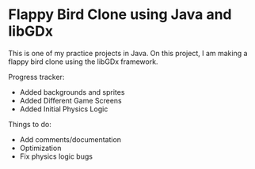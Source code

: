 # Flappy Bird Clone using Java and libGDx

This is one of my practice projects in Java. On this project, I am making a flappy bird clone using the libGDx framework.


Progress tracker:
+ Added backgrounds and sprites
+ Added Different Game Screens
+ Added Initial Physics Logic

Things to do:
- Add comments/documentation
- Optimization
- Fix physics logic bugs
